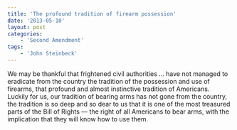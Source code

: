 ```yaml
---
title: 'The profound tradition of firearm possession'
date: '2013-05-10'
layout: post
categories:
    - 'Second Amendment'
tags:
    - 'John Steinbeck'
---
```


We may be thankful that frightened civil authorities … have not managed to eradicate from the country the tradition of the possession and use of firearms, that profound and almost instinctive tradition of Americans. Luckily for us, our tradition of bearing arms has not gone from the country, the tradition is so deep and so dear to us that it is one of the most treasured parts of the Bill of Rights — the right of all Americans to bear arms, with the implication that they will know how to use them.